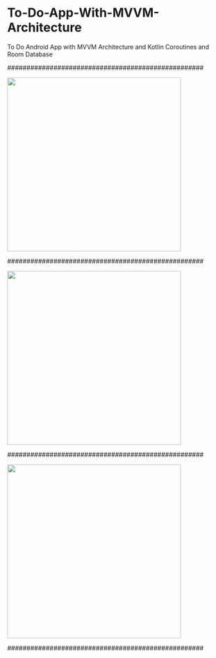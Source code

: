 # To-Do-App-With-MVVM-Architecture
To Do Android App with MVVM Architecture and Kotlin Coroutines and Room Database 

###################################################

<img src = "https://user-images.githubusercontent.com/68829790/147654403-35c99da9-8768-4d57-b6e8-4eb54bf49a06.png" width = "400">

###################################################

<img src = "https://user-images.githubusercontent.com/68829790/147654434-305d4558-e360-412c-a61d-37eaeceba78e.png" width = "400">

###################################################

<img src = "https://user-images.githubusercontent.com/68829790/147654456-67924e6d-814f-4755-ab58-6c5a607c5fe5.png" width = "400">

###################################################
